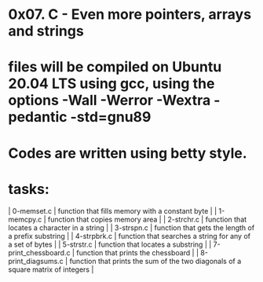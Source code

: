 # 0x07. C - Even more pointers, arrays and strings

# files will be compiled on Ubuntu 20.04 LTS using gcc, using the options -Wall -Werror -Wextra -pedantic -std=gnu89
# Codes are written using betty style.

# tasks:
| 0-memset.c | function that fills memory with a constant byte |
| 1-memcpy.c | function that copies memory area |
| 2-strchr.c | function that locates a character in a string |
| 3-strspn.c | function that gets the length of a prefix substring |
| 4-strpbrk.c | function that searches a string for any of a set of bytes |
| 5-strstr.c | function that locates a substring |
| 7-print_chessboard.c | function that prints the chessboard |
| 8-print_diagsums.c | function that prints the sum of the two diagonals of a square matrix of integers |
